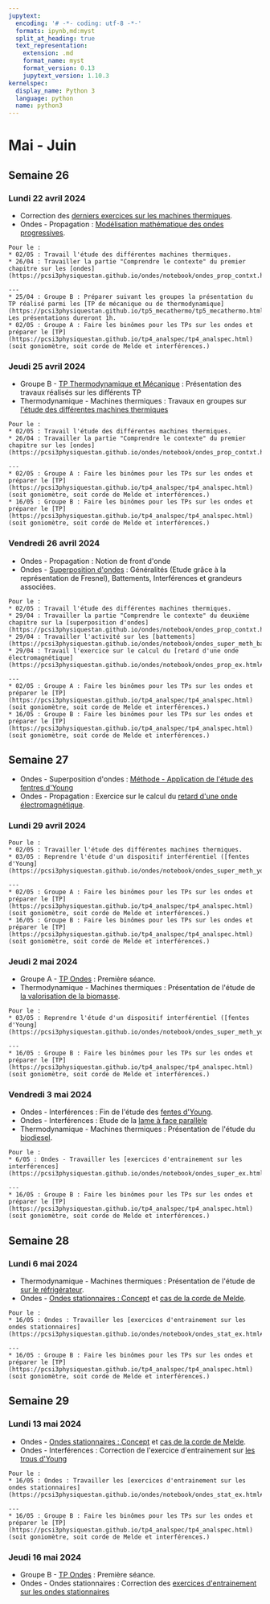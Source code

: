 ```yaml
---
jupytext:
  encoding: '# -*- coding: utf-8 -*-'
  formats: ipynb,md:myst
  split_at_heading: true
  text_representation:
    extension: .md
    format_name: myst
    format_version: 0.13
    jupytext_version: 1.10.3
kernelspec:
  display_name: Python 3
  language: python
  name: python3
---
```

# Mai - Juin

## Semaine 26
### Lundi  22 avril 2024
* Correction des [derniers exercices sur les machines thermiques](https://pcsi3physiquestan.github.io/thermodynamique/notebook/th_mc_td.html).
* Ondes - Propagation : [Modélisation mathématique des ondes progressives](https://pcsi3physiquestan.github.io/ondes/notebook/ondes_prop_contxt.html).

```{topic} Travail à faire
Pour le : 
* 02/05 : Travail l'étude des différentes machines thermiques.
* 26/04 : Travailler la partie "Comprendre le contexte" du premier chapitre sur les [ondes](https://pcsi3physiquestan.github.io/ondes/notebook/ondes_prop_contxt.html).

---
* 25/04 : Groupe B : Préparer suivant les groupes la présentation du TP réalisé parmi les [TP de mécanique ou de thermodynamique](https://pcsi3physiquestan.github.io/tp5_mecathermo/tp5_mecathermo.html). Les présentations dureront 1h.
* 02/05 : Groupe A : Faire les binômes pour les TPs sur les ondes et préparer le [TP](https://pcsi3physiquestan.github.io/tp4_analspec/tp4_analspec.html) (soit goniomètre, soit corde de Melde et interférences.)
```
### Jeudi  25 avril 2024
* Groupe B - [TP Thermodynamique et Mécanique](https://pcsi3physiquestan.github.io/tp5_mecathermo/tp5_mecathermo.html) : Présentation des travaux réalisés sur les différents TP
* Thermodynamique - Machines thermiques : Travaux en groupes sur [l'étude des différentes machines thermiques](https://moodlecpge.stanislas.fr/mod/resource/view.php?id=3108)

```{topic} Travail à faire
Pour le : 
* 02/05 : Travail l'étude des différentes machines thermiques.
* 26/04 : Travailler la partie "Comprendre le contexte" du premier chapitre sur les [ondes](https://pcsi3physiquestan.github.io/ondes/notebook/ondes_prop_contxt.html).

---
* 02/05 : Groupe A : Faire les binômes pour les TPs sur les ondes et préparer le [TP](https://pcsi3physiquestan.github.io/tp4_analspec/tp4_analspec.html) (soit goniomètre, soit corde de Melde et interférences.)
* 16/05 : Groupe B : Faire les binômes pour les TPs sur les ondes et préparer le [TP](https://pcsi3physiquestan.github.io/tp4_analspec/tp4_analspec.html) (soit goniomètre, soit corde de Melde et interférences.)
```
### Vendredi  26 avril 2024
* Ondes - Propagation : Notion de front d'onde
* Ondes - [Superposition d'ondes](https://pcsi3physiquestan.github.io/ondes/notebook/ondes_super_contxt.html) : Généralités (Etude grâce à la représentation de Fresnel), Battements, Interférences et grandeurs associées.

```{topic} Travail à faire
Pour le : 
* 02/05 : Travail l'étude des différentes machines thermiques.
* 29/04 : Travailler la partie "Comprendre le contexte" du deuxième chapitre sur la [superposition d'ondes](https://pcsi3physiquestan.github.io/ondes/notebook/ondes_prop_contxt.html).
* 29/04 : Travailler l'activité sur les [battements](https://pcsi3physiquestan.github.io/ondes/notebook/ondes_super_meth_battements.html).
* 29/04 : Travail l'exercice sur le calcul du [retard d'une onde électromagnétique](https://pcsi3physiquestan.github.io/ondes/notebook/ondes_prop_ex.html#entrainement).

---
* 02/05 : Groupe A : Faire les binômes pour les TPs sur les ondes et préparer le [TP](https://pcsi3physiquestan.github.io/tp4_analspec/tp4_analspec.html) (soit goniomètre, soit corde de Melde et interférences.)
* 16/05 : Groupe B : Faire les binômes pour les TPs sur les ondes et préparer le [TP](https://pcsi3physiquestan.github.io/tp4_analspec/tp4_analspec.html) (soit goniomètre, soit corde de Melde et interférences.)
```

## Semaine 27
* Ondes - Superposition d'ondes : [Méthode - Application de l'étude des fentres d'Young](https://pcsi3physiquestan.github.io/ondes/notebook/ondes_super_meth_young.html)
* Ondes - Propagation : Exercice sur le calcul du [retard d'une onde électromagnétique](https://pcsi3physiquestan.github.io/ondes/notebook/ondes_prop_ex.html#entrainement).

### Lundi  29 avril 2024
```{topic} Travail à faire
Pour le : 
* 02/05 : Travailler l'étude des différentes machines thermiques.
* 03/05 : Reprendre l'étude d'un dispositif interférentiel ([fentes d'Young](https://pcsi3physiquestan.github.io/ondes/notebook/ondes_super_meth_young.html)). 

---
* 02/05 : Groupe A : Faire les binômes pour les TPs sur les ondes et préparer le [TP](https://pcsi3physiquestan.github.io/tp4_analspec/tp4_analspec.html) (soit goniomètre, soit corde de Melde et interférences.)
* 16/05 : Groupe B : Faire les binômes pour les TPs sur les ondes et préparer le [TP](https://pcsi3physiquestan.github.io/tp4_analspec/tp4_analspec.html) (soit goniomètre, soit corde de Melde et interférences.)
```

### Jeudi  2 mai 2024
* Groupe A - [TP Ondes](https://pcsi3physiquestan.github.io/tp4_analspec/tp4_analspec.html) : Première séance.
* Thermodynamique - Machines thermiques : Présentation de l'étude de [la valorisation de la biomasse](https://moodlecpge.stanislas.fr/mod/resource/view.php?id=3108).
  
```{topic} Travail à faire
Pour le : 
* 03/05 : Reprendre l'étude d'un dispositif interférentiel ([fentes d'Young](https://pcsi3physiquestan.github.io/ondes/notebook/ondes_super_meth_young.html)). 

---
* 16/05 : Groupe B : Faire les binômes pour les TPs sur les ondes et préparer le [TP](https://pcsi3physiquestan.github.io/tp4_analspec/tp4_analspec.html) (soit goniomètre, soit corde de Melde et interférences.)
```

### Vendredi  3 mai 2024
* Ondes - Interférences : Fin de l'étude des [fentes d'Young](https://pcsi3physiquestan.github.io/ondes/notebook/ondes_super_meth_young.html).
* Ondes - Interférences : Etude de la [lame à face parallèle](https://pcsi3physiquestan.github.io/ondes/notebook/ondes_super_ex.html#entrainement)
* Thermodynamique - Machines thermiques : Présentation de l'étude du [biodiesel](https://moodlecpge.stanislas.fr/mod/resource/view.php?id=3108).

```{topic} Travail à faire
Pour le : 
* 6/05 : Ondes - Travailler les [exercices d'entrainement sur les interférences](https://pcsi3physiquestan.github.io/ondes/notebook/ondes_super_ex.html#entrainement)

---
* 16/05 : Groupe B : Faire les binômes pour les TPs sur les ondes et préparer le [TP](https://pcsi3physiquestan.github.io/tp4_analspec/tp4_analspec.html) (soit goniomètre, soit corde de Melde et interférences.)

```

## Semaine 28
### Lundi  6 mai 2024
* Thermodynamique - Machines thermiques : Présentation de l'étude de [sur le réfrigérateur](https://moodlecpge.stanislas.fr/mod/resource/view.php?id=3108).
* Ondes - [Ondes stationnaires : Concept](https://pcsi3physiquestan.github.io/ondes/notebook/ondes_stat_contxt.html) et [cas de la corde de Melde](https://pcsi3physiquestan.github.io/ondes/notebook/ondes_stat_meth.html).

```{topic} Travail à faire
Pour le :
* 16/05 : Ondes : Travailler les [exercices d'entrainement sur les ondes stationnaires](https://pcsi3physiquestan.github.io/ondes/notebook/ondes_stat_ex.html#entrainement)

---
* 16/05 : Groupe B : Faire les binômes pour les TPs sur les ondes et préparer le [TP](https://pcsi3physiquestan.github.io/tp4_analspec/tp4_analspec.html) (soit goniomètre, soit corde de Melde et interférences.)

```

## Semaine 29
### Lundi  13 mai 2024
* Ondes - [Ondes stationnaires : Concept](https://pcsi3physiquestan.github.io/ondes/notebook/ondes_stat_contxt.html) et [cas de la corde de Melde](https://pcsi3physiquestan.github.io/ondes/notebook/ondes_stat_meth.html).
* Ondes - Interférences : Correction de l'exercice d'entrainement sur [les trous d'Young](https://pcsi3physiquestan.github.io/ondes/notebook/ondes_super_ex.html#entrainement)
  
```{topic} Travail à faire
Pour le :
* 16/05 : Ondes : Travailler les [exercices d'entrainement sur les ondes stationnaires](https://pcsi3physiquestan.github.io/ondes/notebook/ondes_stat_ex.html#entrainement)

---
* 16/05 : Groupe B : Faire les binômes pour les TPs sur les ondes et préparer le [TP](https://pcsi3physiquestan.github.io/tp4_analspec/tp4_analspec.html) (soit goniomètre, soit corde de Melde et interférences.)
```

### Jeudi  16 mai 2024
* Groupe B - [TP Ondes](https://pcsi3physiquestan.github.io/tp4_analspec/tp4_analspec.html) : Première séance.
* Ondes - Ondes stationnaires : Correction des [exercices d'entrainement sur les ondes stationnaires](https://pcsi3physiquestan.github.io/ondes/notebook/ondes_stat_ex.html#entrainement)

<!-- 
### Vendredi  17 mai 2024
* Thermodynamique - Machines thermiques : Présentation de l'étude sur l'atmosphère.
* Ondes - Interférences : Correction de la fin des exercices sur les trous d'Young
* Electromagnétisme : Présentation des champs magnétiques et de leur propriétés symétrie, structure des lignes de champ, flux).

```{topic} Travail à faire
Pour le :
* 24/05 : Electromagnétisme : Travailler le [premier chapitre d'électromagnétisme](https://pcsi3physiquestan.github.io/em/notebook/champ_b.html#) jusqu'à "Principe du dipôle magnétique" inclus.

```
## Semaine 30

### Jeudi  23 mai 2024
```{topic} Travail à faire
Pour le :

```
### Vendredi  24 mai 2024
```{topic} Travail à faire
Pour le :

```
## Semaine 31
### Lundi  27 mai 2024
```{topic} Travail à faire
Pour le :

```
### Jeudi  30 mai 2024
```{topic} Travail à faire
Pour le :

```
### Vendredi  31 mai 2024
```{topic} Travail à faire
Pour le :

```
## Semaine 32
### Lundi  3 juin 2024
```{topic} Travail à faire
Pour le :

```
### Jeudi  6 juin 2024
```{topic} Travail à faire
Pour le :

```
### Vendredi  7 juin 2024
```{topic} Travail à faire
Pour le :

```
## Semaine 33
### Lundi  10 juin 2024
```{topic} Travail à faire
Pour le :

```
### Jeudi  13 juin 2024
```{topic} Travail à faire
Pour le :

```
### Vendredi  14 juin 2024
```{topic} Travail à faire
Pour le :

```
## Semaine 34
### Lundi  17 juin 2024
```{topic} Travail à faire
Pour le :

```
### Jeudi  20 juin 2024
```{topic} Travail à faire
Pour le :

```
### Vendredi  21 juin 2024
```{topic} Travail à faire
Pour le :

```
## Semaine 35
### Lundi  24 juin 2024
```{topic} Travail à faire
Pour le :

```
### Jeudi  27 juin 2024
```{topic} Travail à faire
Pour le :

```
### Vendredi  28 juin 2024
```{topic} Travail à faire
Pour le :

``` -->
